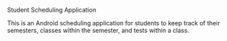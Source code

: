 Student Scheduling Application

This is an Android scheduling application for students to keep track of their semesters, classes within the semester, and tests within a class.
